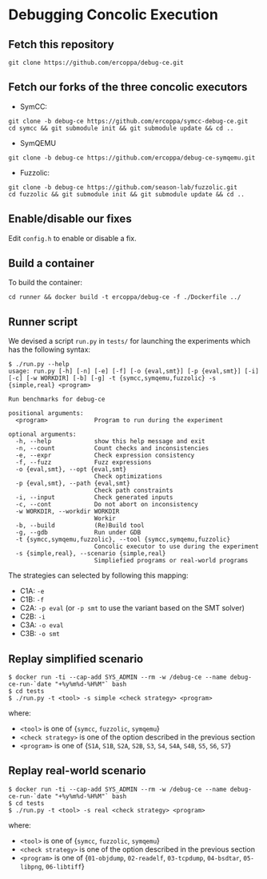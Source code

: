 # Debugging Concolic Execution

## Fetch this repository
```
git clone https://github.com/ercoppa/debug-ce.git
```

## Fetch our forks of the three concolic executors
- SymCC:
```
git clone -b debug-ce https://github.com/ercoppa/symcc-debug-ce.git
cd symcc && git submodule init && git submodule update && cd ..
```
- SymQEMU
```
git clone -b debug-ce https://github.com/ercoppa/debug-ce-symqemu.git
```
- Fuzzolic:
```
git clone -b debug-ce https://github.com/season-lab/fuzzolic.git
cd fuzzolic && git submodule init && git submodule update && cd ..
```

## Enable/disable our fixes
Edit `config.h` to enable or disable a fix. 

## Build a container
To build the container:
```
cd runner && docker build -t ercoppa/debug-ce -f ./Dockerfile ../
```

## Runner script
We devised a script `run.py` in `tests/` for launching the experiments which has the following syntax:
```
$ ./run.py --help
usage: run.py [-h] [-n] [-e] [-f] [-o {eval,smt}] [-p {eval,smt}] [-i] [-c] [-w WORKDIR] [-b] [-g] -t {symcc,symqemu,fuzzolic} -s {simple,real} <program>

Run benchmarks for debug-ce

positional arguments:
  <program>             Program to run during the experiment

optional arguments:
  -h, --help            show this help message and exit
  -n, --count           Count checks and inconsistencies
  -e, --expr            Check expression consistency
  -f, --fuzz            Fuzz expressions
  -o {eval,smt}, --opt {eval,smt}
                        Check optimizations
  -p {eval,smt}, --path {eval,smt}
                        Check path constraints
  -i, --input           Check generated inputs
  -c, --cont            Do not abort on inconsistency
  -w WORKDIR, --workdir WORKDIR
                        Workir
  -b, --build           (Re)Build tool
  -g, --gdb             Run under GDB
  -t {symcc,symqemu,fuzzolic}, --tool {symcc,symqemu,fuzzolic}
                        Concolic executor to use during the experiment
  -s {simple,real}, --scenario {simple,real}
                        Simpliefied programs or real-world programs
```
The strategies can selected by following this mapping:
   * C1A: `-e`
   * C1B: `-f`
   * C2A: `-p eval` (or `-p smt` to use the variant based on the SMT solver)
   * C2B: `-i`
   * C3A: `-o eval`
   * C3B: `-o smt`


## Replay simplified scenario
```
$ docker run -ti --cap-add SYS_ADMIN --rm -w /debug-ce --name debug-ce-run-`date "+%y%m%d-%H%M"` bash
$ cd tests
$ ./run.py -t <tool> -s simple <check strategy> <program>
```
where:
 * `<tool>` is one of {`symcc`, `fuzzolic`, `symqemu`} 
 * `<check strategy>` is one of the option described in the previous section
 * `<program>` is one of {`S1A`, `S1B`, `S2A`, `S2B`, `S3`, `S4`, `S4A`, `S4B`, `S5`, `S6`, `S7`} 

## Replay real-world scenario
```
$ docker run -ti --cap-add SYS_ADMIN --rm -w /debug-ce --name debug-ce-run-`date "+%y%m%d-%H%M"` bash
$ cd tests
$ ./run.py -t <tool> -s real <check strategy> <program>
```
where:
 * `<tool>` is one of {`symcc`, `fuzzolic`, `symqemu`} 
 * `<check strategy>` is one of the option described in the previous section
 * `<program>` is one of {`01-objdump`, `02-readelf`, `03-tcpdump`, `04-bsdtar`, `05-libpng`, `06-libtiff`} 
